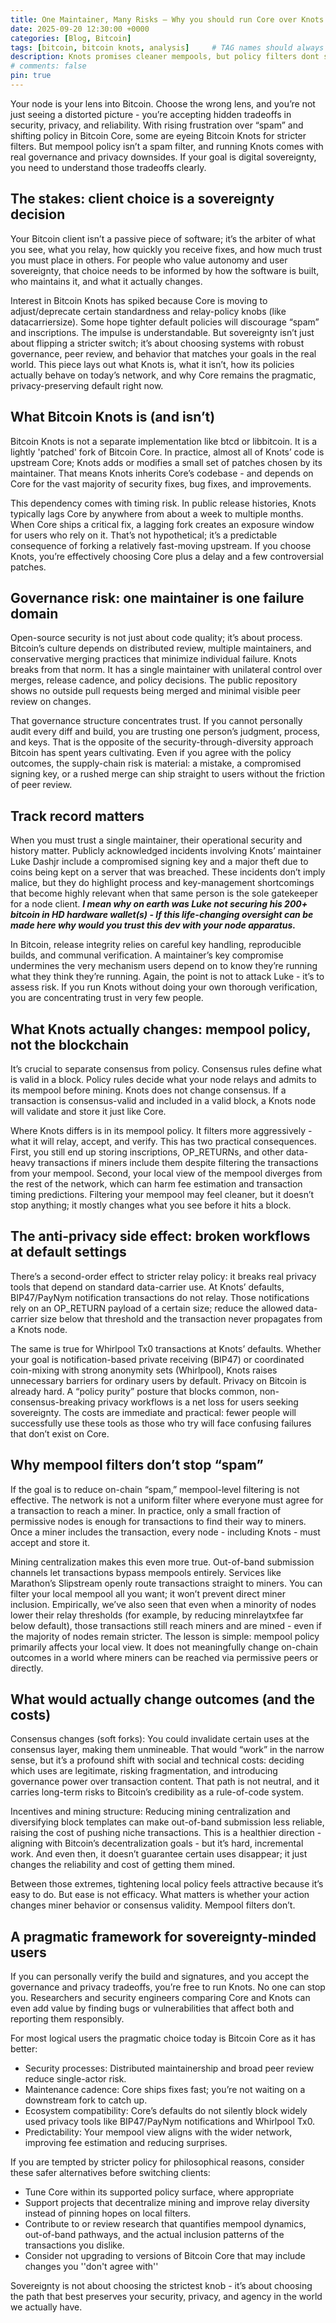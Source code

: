```yaml
---
title: One Maintainer, Many Risks — Why you should run Core over Knots
date: 2025-09-20 12:30:00 +0000
categories: [Blog, Bitcoin]
tags: [bitcoin, bitcoin knots, analysis]     # TAG names should always be lowercase
description: Knots promises cleaner mempools, but policy filters dont stop on-chain spam - and they break privacy. Here's why Bitcoin Core remains the pragmatic choice.
# comments: false
pin: true
---
```


Your node is your lens into Bitcoin. Choose the wrong lens, and you’re not just seeing a distorted picture - you’re accepting hidden tradeoffs in security, privacy, and reliability. With rising frustration over “spam” and shifting policy in Bitcoin Core, some are eyeing Bitcoin Knots for stricter filters. But mempool policy isn’t a spam filter, and running Knots comes with real governance and privacy downsides. If your goal is digital sovereignty, you need to understand those tradeoffs clearly.

## The stakes: client choice is a sovereignty decision
Your Bitcoin client isn’t a passive piece of software; it’s the arbiter of what you see, what you relay, how quickly you receive fixes, and how much trust you must place in others. For people who value autonomy and user sovereignty, that choice needs to be informed by how the software is built, who maintains it, and what it actually changes.

Interest in Bitcoin Knots has spiked because Core is moving to adjust/deprecate certain standardness and relay-policy knobs (like datacarriersize). Some hope tighter default policies will discourage “spam” and inscriptions. The impulse is understandable. But sovereignty isn’t just about flipping a stricter switch; it’s about choosing systems with robust governance, peer review, and behavior that matches your goals in the real world. This piece lays out what Knots is, what it isn’t, how its policies actually behave on today’s network, and why Core remains the pragmatic, privacy-preserving default right now.

## What Bitcoin Knots is (and isn’t)
Bitcoin Knots is not a separate implementation like btcd or libbitcoin. It is a lightly 'patched' fork of Bitcoin Core. In practice, almost all of Knots’ code is upstream Core; Knots adds or modifies a small set of patches chosen by its maintainer. That means Knots inherits Core’s codebase - and depends on Core for the vast majority of security fixes, bug fixes, and improvements.

This dependency comes with timing risk. In public release histories, Knots typically lags Core by anywhere from about a week to multiple months. When Core ships a critical fix, a lagging fork creates an exposure window for users who rely on it. That’s not hypothetical; it’s a predictable consequence of forking a relatively fast-moving upstream. If you choose Knots, you’re effectively choosing Core plus a delay and a few controversial patches.

## Governance risk: one maintainer is one failure domain
Open-source security is not just about code quality; it’s about process. Bitcoin’s culture depends on distributed review, multiple maintainers, and conservative merging practices that minimize individual failure. Knots breaks from that norm. It has a single maintainer with unilateral control over merges, release cadence, and policy decisions. The public repository shows no outside pull requests being merged and minimal visible peer review on changes.

That governance structure concentrates trust. If you cannot personally audit every diff and build, you are trusting one person’s judgment, process, and keys. That is the opposite of the security-through-diversity approach Bitcoin has spent years cultivating. Even if you agree with the policy outcomes, the supply-chain risk is material: a mistake, a compromised signing key, or a rushed merge can ship straight to users without the friction of peer review.

## Track record matters
When you must trust a single maintainer, their operational security and history matter. Publicly acknowledged incidents involving Knots’ maintainer Luke Dashjr include a compromised signing key and a major theft due to coins being kept on a server that was breached. These incidents don’t imply malice, but they do highlight process and key-management shortcomings that become highly relevant when that same person is the sole gatekeeper for a node client. ***I mean why on earth was Luke not securing his 200+ bitcoin in HD hardware wallet(s) - If this life-changing oversight can be made here why would you trust this dev with your node apparatus.***

In Bitcoin, release integrity relies on careful key handling, reproducible builds, and communal verification. A maintainer’s key compromise undermines the very mechanism users depend on to know they’re running what they think they’re running. Again, the point is not to attack Luke - it’s to assess risk. If you run Knots without doing your own thorough verification, you are concentrating trust in very few people.

## What Knots actually changes: mempool policy, not the blockchain
It’s crucial to separate consensus from policy. Consensus rules define what is valid in a block. Policy rules decide what your node relays and admits to its mempool before mining. Knots does not change consensus. If a transaction is consensus-valid and included in a valid block, a Knots node will validate and store it just like Core.

Where Knots differs is in its mempool policy. It filters more aggressively - what it will relay, accept, and verify. This has two practical consequences. First, you still end up storing inscriptions, OP_RETURNs, and other data-heavy transactions if miners include them despite filtering the transactions from your mempool. Second, your local view of the mempool diverges from the rest of the network, which can harm fee estimation and transaction timing predictions. Filtering your mempool may feel cleaner, but it doesn’t stop anything; it mostly changes what you see before it hits a block.

## The anti-privacy side effect: broken workflows at default settings
There’s a second-order effect to stricter relay policy: it breaks real privacy tools that depend on standard data-carrier use. At Knots’ defaults, BIP47/PayNym notification transactions do not relay. Those notifications rely on an OP_RETURN payload of a certain size; reduce the allowed data-carrier size below that threshold and the transaction never propagates from a Knots node.

The same is true for Whirlpool Tx0 transactions at Knots’ defaults. Whether your goal is notification-based private receiving (BIP47) or coordinated coin-mixing with strong anonymity sets (Whirlpool), Knots raises unnecessary barriers for ordinary users by default. Privacy on Bitcoin is already hard. A “policy purity” posture that blocks common, non-consensus-breaking privacy workflows is a net loss for users seeking sovereignty. The costs are immediate and practical: fewer people will successfully use these tools as those who try will face confusing failures that don’t exist on Core.

## Why mempool filters don’t stop “spam”
If the goal is to reduce on-chain “spam,” mempool-level filtering is not effective. The network is not a uniform filter where everyone must agree for a transaction to reach a miner. In practice, only a small fraction of permissive nodes is enough for transactions to find their way to miners. Once a miner includes the transaction, every node - including Knots - must accept and store it.

Mining centralization makes this even more true. Out-of-band submission channels let transactions bypass mempools entirely. Services like Marathon’s Slipstream openly route transactions straight to miners. You can filter your local mempool all you want; it won’t prevent direct miner inclusion. Empirically, we’ve also seen that even when a minority of nodes lower their relay thresholds (for example, by reducing minrelaytxfee far below default), those transactions still reach miners and are mined - even if the majority of nodes remain stricter. The lesson is simple: mempool policy primarily affects your local view. It does not meaningfully change on-chain outcomes in a world where miners can be reached via permissive peers or directly.

## What would actually change outcomes (and the costs)
Consensus changes (soft forks): You could invalidate certain uses at the consensus layer, making them unmineable. That would “work” in the narrow sense, but it’s a profound shift with social and technical costs: deciding which uses are legitimate, risking fragmentation, and introducing governance power over transaction content. That path is not neutral, and it carries long-term risks to Bitcoin’s credibility as a rule-of-code system.

Incentives and mining structure: Reducing mining centralization and diversifying block templates can make out-of-band submission less reliable, raising the cost of pushing niche transactions. This is a healthier direction - aligning with Bitcoin’s decentralization goals - but it’s hard, incremental work. And even then, it doesn’t guarantee certain uses disappear; it just changes the reliability and cost of getting them mined.

Between those extremes, tightening local policy feels attractive because it’s easy to do. But ease is not efficacy. What matters is whether your action changes miner behavior or consensus validity. Mempool filters don’t.

## A pragmatic framework for sovereignty-minded users
If you can personally verify the build and signatures, and you accept the governance and privacy tradeoffs, you’re free to run Knots. No one can stop you. Researchers and security engineers comparing Core and Knots can even add value by finding bugs or vulnerabilities that affect both and reporting them responsibly.

For most logical users the pragmatic choice today is Bitcoin Core as it has better:

- Security processes: Distributed maintainership and broad peer review reduce single-actor risk.
- Maintenance cadence: Core ships fixes fast; you’re not waiting on a downstream fork to catch up.
- Ecosystem compatibility: Core’s defaults do not silently block widely used privacy tools like BIP47/PayNym notifications and Whirlpool Tx0.
- Predictability: Your mempool view aligns with the wider network, improving fee estimation and reducing surprises.

If you are tempted by stricter policy for philosophical reasons, consider these safer alternatives before switching clients:

- Tune Core within its supported policy surface, where appropriate
- Support projects that decentralize mining and improve relay diversity instead of pinning hopes on local filters.
- Contribute to or review research that quantifies mempool dynamics, out-of-band pathways, and the actual inclusion patterns of the transactions you dislike.
- Consider not upgrading to versions of Bitcoin Core that may include changes you ''don't agree with''

Sovereignty is not about choosing the strictest knob - it’s about choosing the path that best preserves your security, privacy, and agency in the world we actually have.
